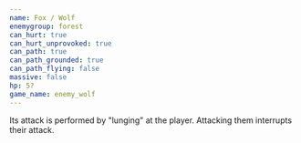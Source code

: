 ```yaml
---
name: Fox / Wolf
enemygroup: forest
can_hurt: true
can_hurt_unprovoked: true
can_path: true
can_path_grounded: true
can_path_flying: false
massive: false
hp: 5?
game_name: enemy_wolf
---
```


Its attack is performed by "lunging" at the player. Attacking them interrupts their attack.
